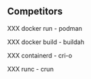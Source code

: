 ## Competitors

XXX docker run - podman

XXX docker build - buildah

XXX containerd - cri-o

XXX runc - crun